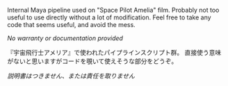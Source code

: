 Internal Maya pipeline used on "Space Pilot Amelia" film.
Probably not too useful to use directly without a lot of modification.
Feel free to take any code that seems useful, and avoid the mess.

*No warranty or documentation provided*

『宇宙飛行士アメリア』で使われたパイプラインスクリプト群。
直接使う意味がないと思いますがコードを覗いて使えそうな部分をどうぞ。

*説明書はつきません、または責任を取りません*